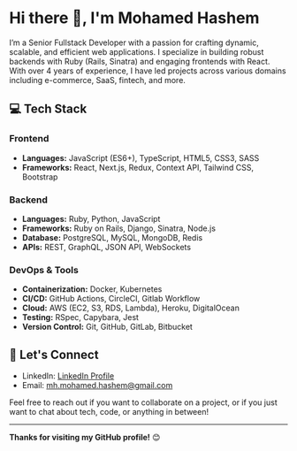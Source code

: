 # Hi there 👋, I'm Mohamed Hashem

I’m a Senior Fullstack Developer with a passion for crafting dynamic, scalable, and efficient web applications. I specialize in building robust backends with Ruby (Rails, Sinatra) and engaging frontends with React. With over 4 years of experience, I have led projects across various domains including e-commerce, SaaS, fintech, and more.

## 💻 Tech Stack

### Frontend
- **Languages:** JavaScript (ES6+), TypeScript, HTML5, CSS3, SASS
- **Frameworks:** React, Next.js, Redux, Context API, Tailwind CSS, Bootstrap

### Backend
- **Languages:** Ruby, Python, JavaScript
- **Frameworks:** Ruby on Rails, Django, Sinatra, Node.js
- **Database:** PostgreSQL, MySQL, MongoDB, Redis
- **APIs:** REST, GraphQL, JSON API, WebSockets

### DevOps & Tools
- **Containerization:** Docker, Kubernetes
- **CI/CD:** GitHub Actions, CircleCI, Gitlab Workflow
- **Cloud:** AWS (EC2, S3, RDS, Lambda), Heroku, DigitalOcean
- **Testing:** RSpec, Capybara, Jest
- **Version Control:** Git, GitHub, GitLab, Bitbucket

<!-- ## 🛠️ Projects

### [Project 1 Name](https://github.com/yourusername/project1)
A brief description of the project. Built with React and Ruby on Rails, it includes [specific features or use cases].

- **Frontend:** React, Redux
- **Backend:** Rails, PostgreSQL
- **Features:** Authentication, RESTful API, etc.

### [Project 2 Name](https://github.com/yourusername/project2)
Another project description. This could be a full-stack application, an open-source contribution, or a notable side project.

- **Frontend:** React, Next.js
- **Backend:** Ruby, GraphQL API
- **Features:** Real-time data, caching, etc.

### More Projects...
- [Portfolio Website](https://github.com/yourusername/portfolio)
- [Open Source Contribution](https://github.com/yourusername/open-source-project)

<!-- ## ✍️ Blog & Writing

I also write about technology, software architecture, and best practices in full-stack development. Check out my latest posts:

- [Post 1 Title](https://yourblog.com/post1)
- [Post 2 Title](https://yourblog.com/post2) -->

## 🤝 Let's Connect

- LinkedIn: [LinkedIn Profile](https://linkedin.com/in/yourprofile](https://www.linkedin.com/in/mohamed-hashem-2b96912a7/))
- Email: [mh.mohamed.hashem@gmail.com](mh.mohamed.hashem@gmail.com)

Feel free to reach out if you want to collaborate on a project, or if you just want to chat about tech, code, or anything in between!

---

**Thanks for visiting my GitHub profile!** 😊
